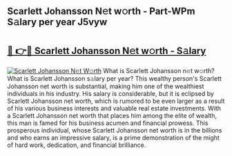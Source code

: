 ## Scarlett Johansson N𝚎t w𝚘rth - Part-WPm S𝚊lary per year J5vyw

# <h2><a href="http://gc3jpu6.nevu.top/?p=Scarlett+Johansson">🔗 👉🔴 Scarlett Johansson N𝚎t w𝚘rth - S𝚊lary</a></h2>

[![Scarlett Johansson N𝚎t W𝚘rth](https://i.imgur.com/Oavwk0R.jpeg)](http://gc3jpu6.nevu.top/?p=Scarlett+Johansson)
What is Scarlett Johansson n𝚎t w𝚘rth? What is Scarlett Johansson s𝚊lary per year?
This wealthy person's Scarlett Johansson net worth is substantial, making him one of the wealthiest individuals in his industry. His salary is considerable, but it is eclipsed by Scarlett Johansson net worth, which is rumored to be even larger as a result of his various business interests and valuable real estate investments. With a Scarlett Johansson net worth that places him among the elite of wealth, this man is famed for his business acumen and financial prowess. This prosperous individual, whose Scarlett Johansson net worth is in the billions and who earns an impressive salary, is a prime demonstration of the might of hard work, dedication, and financial brilliance.
